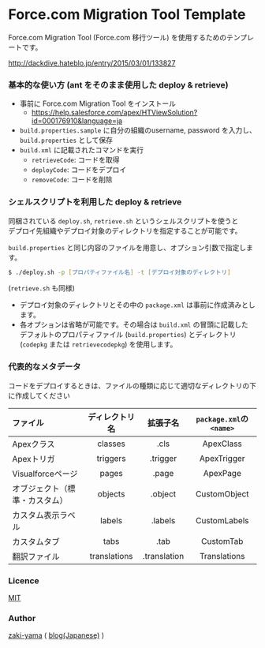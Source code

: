 Force.com Migration Tool Template
=================================

Force.com Migration Tool (Force.com 移行ツール) を使用するためのテンプレートです。

http://dackdive.hateblo.jp/entry/2015/03/01/133827

### 基本的な使い方 (ant をそのまま使用した deploy & retrieve)

- 事前に Force.com Migration Tool をインストール
	- https://help.salesforce.com/apex/HTViewSolution?id=000176910&language=ja
- `build.properties.sample` に自分の組織のusername, password を入力し、`build.properties` として保存
- `build.xml` に記載されたコマンドを実行
	- `retrieveCode`: コードを取得
	- `deployCode`: コードをデプロイ
	- `removeCode`: コードを削除

### シェルスクリプトを利用した deploy & retrieve

同梱されている `deploy.sh`, `retrieve.sh` というシェルスクリプトを使うと  
デプロイ先組織やデプロイ対象のディレクトリを指定することが可能です。

`build.properties` と同じ内容のファイルを用意し、オプション引数で指定します。

```zsh
$ ./deploy.sh -p [プロパティファイル名] -t [デプロイ対象のディレクトリ]
```
(`retrieve.sh` も同様)

- デプロイ対象のディレクトリとその中の `package.xml` は事前に作成済みとします。
- 各オプションは省略が可能です。その場合は `build.xml` の冒頭に記載した  
デフォルトのプロパティファイル (`build.properties`) とディレクトリ (`codepkg` または `retrievecodepkg`) を使用します。

### 代表的なメタデータ

コードをデプロイするときは、ファイルの種類に応じて適切なディレクトリの下に作成してください

| ファイル  | ディレクトリ名 | 拡張子名 | ```package.xml```の```<name>``` |
|:--|:-:|:-:|:-:|
|Apexクラス|classes|.cls|ApexClass|
|Apexトリガ|triggers|.trigger|ApexTrigger|
|Visualforceページ|pages|.page|ApexPage|
|オブジェクト（標準・カスタム）|objects|.object|CustomObject|
|カスタム表示ラベル|labels|.labels|CustomLabels|
|カスタムタブ|tabs|.tab|CustomTab|
|翻訳ファイル|translations|.translation|Translations|



### Licence

[MIT](https://github.com/zaki-yama/force-com-migration-tool-scaffold/blob/master/LICENSE)

### Author

[zaki-yama](https://github.com/zaki-yama) ( [blog(Japanese)](http://dackdive.hateblo.jp/) )
